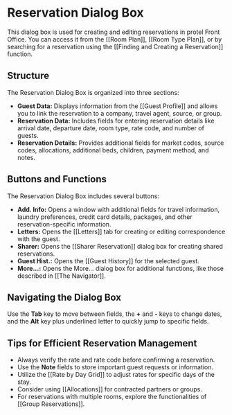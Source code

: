 # Reservation Dialog Box

This dialog box is used for creating and editing reservations in protel Front Office. You can access it from the [[Room Plan]], [[Room Type Plan]], or by searching for a reservation using the [[Finding and Creating a Reservation]] function.

## Structure

The Reservation Dialog Box is organized into three sections:

* **Guest Data:**  Displays information from the [[Guest Profile]] and allows you to link the reservation to a company, travel agent, source, or group.
* **Reservation Data:**  Includes fields for entering reservation details like arrival date, departure date, room type, rate code, and number of guests.
* **Reservation Details:**  Provides additional fields for market codes, source codes, allocations, additional beds, children, payment method, and notes.

## Buttons and Functions

The Reservation Dialog Box includes several buttons:

* **Add. Info:** Opens a window with additional fields for travel information, laundry preferences, credit card details, packages, and other reservation-specific information.
* **Letters:**  Opens the [[Letters]] tab for creating or editing correspondence with the guest.
* **Sharer:**  Opens the [[Sharer Reservation]] dialog box for creating shared reservations.
* **Guest Hist.:**  Opens the [[Guest History]] for the selected guest.
* **More...:** Opens the More... dialog box for additional functions, like those described in [[The Navigator]].

## Navigating the Dialog Box

Use the **Tab** key to move between fields, the **+** and **-** keys to change dates, and the **Alt** key plus underlined letter to quickly jump to specific fields.

## Tips for Efficient Reservation Management

* Always verify the rate and rate code before confirming a reservation.
* Use the **Note** fields to store important guest requests or information.
* Utilize the [[Rate by Day Grid]] to adjust rates for specific days of the stay.
* Consider using [[Allocations]] for contracted partners or groups.
* For reservations with multiple rooms, explore the functionalities of [[Group Reservations]].